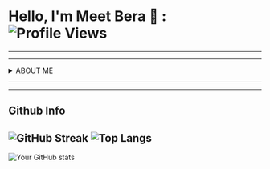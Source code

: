 
# Hello, I'm Meet Bera 👋 :  ![Profile Views](https://komarev.com/ghpvc/?username=BERAMEET7)

----
----
<details>
  <summary>ABOUT ME</summary>
  
  ---

**I'm passionate About Full Stack developement** dedicated to crafting exceptional digital experiences. <br>
I specialize in HTML5, CSS3 ,Talwind CSS & JavaScript and React.js for the frontend development.<br>
For Backend Development Node.js & Exprees.js .Use MongoDB For work with Database

---


  ## 🔧 Skills & Tools

![html](https://github.com/BERAMEET7/BERAMEET7/assets/130121303/aaf93e22-1dab-46dd-8433-b4d1f27cd60d)&nbsp;&nbsp;  ![css3](https://github.com/BERAMEET7/BERAMEET7/assets/130121303/079b2e35-6823-4ede-bce3-9da8534ba545) &nbsp;&nbsp;&nbsp;&nbsp; &nbsp;  ![js](https://github.com/BERAMEET7/BERAMEET7/assets/130121303/9f5a17a0-6f0c-43d4-b229-2448b9b8a87a)
---
![react](https://github.com/BERAMEET7/BERAMEET7/assets/130121303/ba1d78e7-b3d6-4522-bc4b-b33bb9ea9efd)
&nbsp;&nbsp; ![node](https://github.com/BERAMEET7/BERAMEET7/assets/130121303/3c016585-856d-4709-90d9-b7162b1e625f) &nbsp;&nbsp;&nbsp;&nbsp; &nbsp; ![github](https://github.com/BERAMEET7/BERAMEET7/assets/130121303/86bf6676-43a4-4551-af68-973154417be7)


## 📫 How to reach me

- Email: [berameet008@gmail.com](mailto:berameet008@gmail.com)
- LinkedIn: [berameet](https://www.linkedin.com/in/berameet/)
- Instagram: [_meet_bera_](https://www.instagram.com/_meet_bera_/)
- ![Profile Views](https://komarev.com/ghpvc/?username=BERAMEET7)
</details>

  ---
  ---
  

## Github Info

![GitHub Streak](https://github-readme-streak-stats.herokuapp.com/?user=BERAMEET7&theme=radical)
![Top Langs](https://github-readme-stats.vercel.app/api/top-langs/?username=BERAMEET7&layout=compact&theme=radical)
---
![Your GitHub stats](https://github-readme-stats.vercel.app/api?username=BERAMEET7&count_private=true&show_icons=true&theme=radical)

